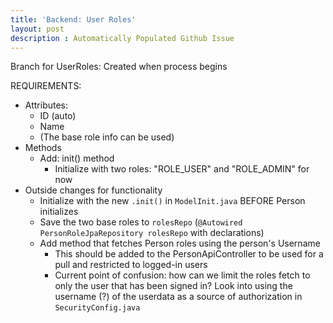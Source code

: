 ```yaml
---
title: 'Backend: User Roles'
layout: post
description : Automatically Populated Github Issue
---
```


Branch for UserRoles: Created when process begins

REQUIREMENTS:
- Attributes:
    - ID (auto)
    - Name
    - (The base role info can be used)
- Methods
    - Add: init() method 
        - Initialize with two roles: "ROLE_USER" and "ROLE_ADMIN" for now
- Outside changes for functionality
    - Initialize with the new `.init()` in `ModelInit.java` BEFORE Person initializes
    - Save the two base roles to `rolesRepo` (`@Autowired PersonRoleJpaRepository rolesRepo` with declarations)
    - Add method that fetches Person roles using the person's Username
        - This should be added to the PersonApiController to be used for a pull and restricted to logged-in users
        - Current point of confusion: how can we limit the roles fetch to only the user that has been signed in? Look into using the username (?) of the userdata as a source of authorization in `SecurityConfig.java`

